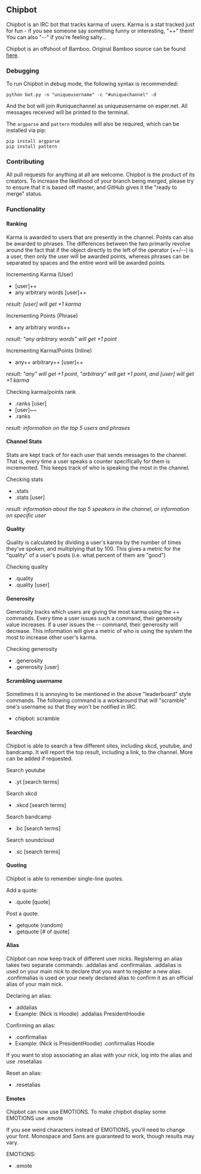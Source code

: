 ## Chipbot

Chipbot is an IRC bot that tracks karma of users. Karma is a stat tracked just for fun - if you see someone say something funny or interesting, "++" them! You can also "--" if you're feeling salty...

Chipbot is an offshoot of Bamboo. Original Bamboo source can be found [here](https://github.com/vgmoose/bamboo).

### Debugging

To run Chipbot in debug mode, the following syntax is recommended:
```
python bot.py -n "uniqueusername" -c "#uniquechannel" -d
```

And the bot will join #uniquechannel as uniqueusername on esper.net. All messages received will be printed to the terminal.

The ```argparse``` and ```pattern``` modules will also be required, which can be installed via pip:
```
pip install argparse
pip install pattern
```

### Contributing

All pull requests for anything at all are welcome. Chipbot is the product of its creators. To increase the likelihood of your branch being merged, please try to ensure that it is based off master, and GitHub gives it the "ready to merge" status.


### Functionality

#### Ranking

Karma is awarded to users that are presently in the channel. Points can also be awarded to phrases. The differences between the two primarily revolve around the fact that if the object directly to the left of the operator (++/--) is a user, then only the user will be awarded points, whereas phrases can be separated by spaces and the entire word will be awarded points.

Incrementing Karma (User)
- [user]++
- any arbitrary words [user]++

*result: [user] will get +1 karma*

Incrementing Points (Phrase)
- any arbitrary words++

*result: "any arbitrary words" will get +1 point*

Incrementing Karma/Points (Inline)
- any++ arbitrary++ [user]++

*result: "any" will get +1 point, "arbitrary" will get +1 point, and [user] will get +1 karma*

Checking karma/points rank
- .ranks [user]
- [user]~~
- .ranks

*result: information on the top 5 users and phrases*

#### Channel Stats

Stats are kept track of for each user that sends messages to the channel. That is, every time a user speaks a counter specifically for them is incremented. This keeps track of who is speaking the most in the channel. 

Checking stats
- .stats
- .stats [user]

*result: information about the top 5 speakers in the channel, or information on specific user*

#### Quality

Quality is calculated by dividing a user's karma by the number of times they've spoken, and multiplying that by 100. This gives a metric for the "quality" of a user's posts (i.e. what percent of them are "good")

Checking quality
- .quality
- .quality [user]

#### Generosity

Generosity tracks which users are giving the most karma using the ++ commands. Every time a user issues such a command, their generosity value increases. If a user issues the -- command, their generosity will decrease. This information will give a metric of who is using the system the most to increase other user's karma. 

Checking generosity
- .generosity
- .generosity [user]

#### Scrambling username

Sometimes it is annoying to be mentioned in the above "leaderboard" style commands. The following command is a workaround that will "scramble" one's username so that they won't be notified in IRC.

- chipbot: scramble

#### Searching

Chipbot is able to search a few different sites, including xkcd, youtube, and bandcamp. It will report the top result, including a link, to the channel. More can be added if requested.

Search youtube
- .yt [search terms]

Search xkcd
- .xkcd [search terms]

Search bandcamp
- .bc [search terms]

Search soundcloud
- .sc [search terms]

#### Quoting

Chipbot is able to remember single-line quotes.

Add a quote:
- .quote [quote]

Post a quote:
- .getquote (random)
- .getquote [# of quote]

#### Alias

Chipbot can now keep track of different user nicks. Registering an alias takes two separate commands: .addalias and .confirmalias. .addalias is used on your main nick to declare that you want to register a new alias. .confirmalias is used on your newly declared alias to confirm it as an official alias of your main nick.

Declaring an alias:
- .addalias <alias>
- Example: (Nick is Hoodie) .addalias PresidentHoodie

Confirming an alias:
- .confirmalias <main nick>
- Example: (Nick is PresidentHoodie) .confirmalias Hoodie

If you want to stop associating an alias with your nick, log into the alias and use .resetalias

Reset an alias:
- .resetalias

#### Emotes

Chipbot can now use EMOTIONS. To make chipbot display some EMOTIONS use .emote

If you see weird characters instead of EMOTIONS, you'll need to change your font. Monospace and Sans are guaranteed to work, though results may vary.

EMOTIONS:
- .emote
